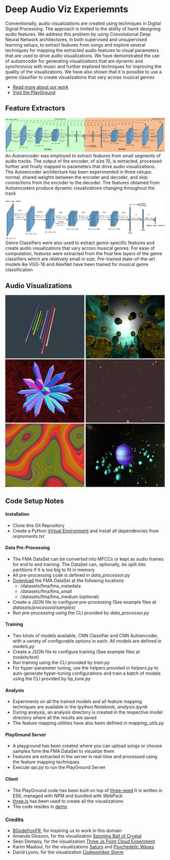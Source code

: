 # Deep Audio Viz Experiemnts

Conventionally, audio visualizations are created using techniques in Digital Signal Processing.
The approach is limited to the ability of hand-designing audio features.
We address this problem by using Convolutional Deep Neural Network architectures, 
in both supervised and unsupervised learning setups, to extract features from songs 
and explore several techniques for mapping the extracted audio features to visual parameters 
that are used to drive audio visualizations. We have demonstrated the use of autoencoder
for generating visualizations that are dynamic and synchronous with music and further explored 
techniques for improving the quality of the visualizations. We have also shown that
it is possible to use a genre classifier to create visualizations that vary across musical genres

* [Read more about our work](https://github.com/rbiswas143/deep-audioviz-experiments/blob/master/rsrcs/paper.pdf)
* [Visit the PlayGround](https://www.rhino9571.xyz:12503/)


## Feature Extractors

![Autoencoder Architecture](https://github.com/rbiswas143/deep-audioviz-experiments/blob/master/rsrcs/ae.png)
An Autoencoder was employed to extract features from small segments of audio tracks. The output of the encoder, of size 10,
is extracted, processed further and finally mapped to parameters that drive audio visualizations. The Autoencoder architecture
has been experimented in three setups: normal, shared weights between the encoder and decoder, and skip connections from the encoder
to the decoder. The features obtained from Autoencoders produce dynamic visualizations changing throughout the track

![Autoencoder Architecture](https://github.com/rbiswas143/deep-audioviz-experiments/blob/master/rsrcs/alexnet.png)
Genre Classifiers were also used to extract genre-specific features and create audio visualizations that vary across
musical genres. For ease of computation, features were extracted from the final few layers of the genre classifiers
which are relatively small in size. Pre-trained state-of-the-art models lke VGG-16 and AlexNet have been trained for
musical genre classification

## Audio Visualizations

![VIZ-BAR](https://github.com/rbiswas143/deep-audioviz-experiments/blob/master/rsrcs/random2.png)
![VIZ-REAL-2](https://github.com/rbiswas143/deep-audioviz-experiments/blob/master/rsrcs/deterministic-vizreal1.png)
![VIZ-REAL-2](https://github.com/rbiswas143/deep-audioviz-experiments/blob/master/rsrcs/crystals.png)
![VIZ-REAL-2](https://github.com/rbiswas143/deep-audioviz-experiments/blob/master/rsrcs/point-clouds.png)
![VIZ-REAL-2](https://github.com/rbiswas143/deep-audioviz-experiments/blob/master/rsrcs/psychedelic-waves.png)
![VIZ-REAL-2](https://github.com/rbiswas143/deep-audioviz-experiments/blob/master/rsrcs/saturn.png)

## Code Setup Notes

#### Installation
* Clone this Git Repository
* Create a Python [Virtual Environment](https://docs.python.org/3/tutorial/venv.html)
and install all dependencies from _reqirements.txt_

#### Data Pre-Processing
* The FMA DataSet can be converted into MFCCs or kept as audio frames for end to end training.
The DataSet can, optionally, be split into partitions if it is too big to fit in memory
* All pre-processing code is defined in _data_processor.py_
* [Download](https://github.com/mdeff/fma) the FMA DataSet at the following locations
  * /datasets/fma/fma_metadata
  * /datasets/fma/fma_small
  * /datasets/fma/fma_medium (optional)
* Create a JSON file to configure pre-processing (See example files at _datasets/processed/samples_)
* Run pre-processing using the CLI provided by _data_processor.py_

#### Training

* Two kinds of models available, CNN Classifier and CNN Autoencoder, with a variety of
configurable options in each. All models are defined in _models.py_
* Create a JSON file to configure training (See example files at _models/test_)
* Run training using the CLI provided by _train.py_
* For hyper-parameter tuning, use the helpers provided in _helpers.py_ to  auto-generate 
hyper-tuning configurations and train a batch of models using the CLI provided by
_hp_tune.py_

#### Analysis
* Experiments on all the trained models and all feature mapping techniques are available in
the Ipython Notebook, _analysis.ipynb_
* During analysis, an analysis directory is created in the respective model directory where all
the results are saved
* The feature mapping utilities have also been defined in _mapping_utils.py_

#### PlayGround Server
* A playground has been created where you can upload songs or choose samples form the FMA DataSet
to visualize them
* Features are extracted in the server in real-time and processed using the feature mapping techniques
* Execute _api.py_ to run the PlayGround Server

#### Client
* The PlayGround code has been built on top of [three-seed](https://github.com/edwinwebb/three-seed/)
It is written in ES6, managed with NPM and bundled with WebPack
* [three.js](https://threejs.org/) has been used to create all the visualizations
* The code resides in [demo](https://github.com/rbiswas143/deep-audioviz-experiments/blob/master/demo)

### Credits

* [BGodefroyFR](https://github.com/BGodefroyFR/Deep-Audio-Visualization), for inspiring us to work in this domain
* Amanda Glosson, for the visualization [Spinning Ball of Crystal](https://codepen.io/aglosson/pen/rVyRGm)
* Sean Dempsy, for the visualization [Three Js Point Cloud Experiment](https://codepen.io/seanseansean/pen/EaBZEY)
* Karim Maaloul, for the visualizations [Saturn](https://codepen.io/Yakudoo/pen/qbygaJ)
 and [Psychedelic Waves](https://codepen.io/Yakudoo/pen/rJjOJx)
* David Lyons, for the visualization [Codevember Storm](https://codepen.io/davidlyons/pen/KyXvjp)
